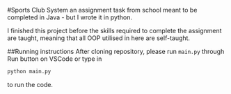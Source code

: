 #Sports Club System
an assignment task from school meant to be completed in Java - but I wrote it in python.

I finished this project before the skills required to complete the assignment are taught, meaning that all OOP utilised in here are self-taught. 

##Running instructions
After cloning repository, please run ```main.py``` through Run button on VSCode or type in
```bash
python main.py
```
to run the code.

